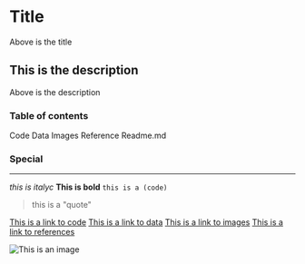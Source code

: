 # Title #
Above is the title
## This is the description ##
Above is the description
### Table of contents
 Code
 Data
Images
Reference 
Readme.md

### Special
---
*this is italyc*
**This is bold**
`this is a (code)`
> this is a "quote"

[This is a link to code](https://github.com/Suraj567255/Suraj_Repo/tree/main/code)
[This is a link to data](https://github.com/Suraj567255/Suraj_Repo/tree/main/data)
[This is a link to images](https://github.com/Suraj567255/Suraj_Repo/tree/main/images)
[This is a link to references](https://github.com/Suraj567255/Suraj_Repo/tree/main/reference)

![This is an image](https://user-images.githubusercontent.com/37400844/158781979-79271cf0-a11e-44f8-bb75-df6575ba51d7.jpg)